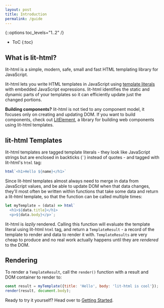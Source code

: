 ```yaml
---
layout: post
title: Introduction
permalink: /guide
---
```


{::options toc_levels="1..2" /}
* ToC
{:toc}

## What is lit-html?

lit-html is a simple, modern, safe, small and fast HTML templating library for JavaScript.

lit-html lets you write HTML templates in JavaScript using [template literals] with embedded JavaScript expressions. lit-html identifies the static and dynamic parts of your templates so it can efficiently update just the changed portions.

**Building components?** lit-html is not tied to any component model, it focuses only on creating and updating DOM. If you want to build components, check out [LitElement](https://lit-element.polymer-project.org/), a library for building web components using lit-html templates.

## lit-html Templates

lit-html templates are tagged template literals - they look like JavaScript strings but are enclosed in backticks (`` ` ``) instead of quotes - and tagged with lit-html's `html` tag:

```js
html`<h1>Hello ${name}</h1>`
```

Since lit-html templates almost always need to merge in data from JavaScript values, and be able to update DOM when that data changes, they'll most often be written within functions that take some data and return a lit-html template, so that the function can be called multiple times:

```js
let myTemplate = (data) => html`
  <h1>${data.title}</h1>
  <p>${data.body}</p>`;
```

lit-html is _lazily_ rendered. Calling this function will evaluate the template literal using lit-html `html` tag, and return a `TemplateResult` - a record of the template to render and data to render it with. `TemplateResults` are very cheap to produce and no real work actually happens until they are _rendered_ to the DOM.

## Rendering

To render a `TemplateResult`, call the `render()` function with a result and DOM container to render to:

```js
const result = myTemplate({title: 'Hello', body: 'lit-html is cool'});
render(result, document.body);
```


Ready to try it yourself? Head over to [Getting Started](/guide/getting-started).

[template literals]: https://developer.mozilla.org/en-US/docs/Web/JavaScript/Reference/Template_literals
